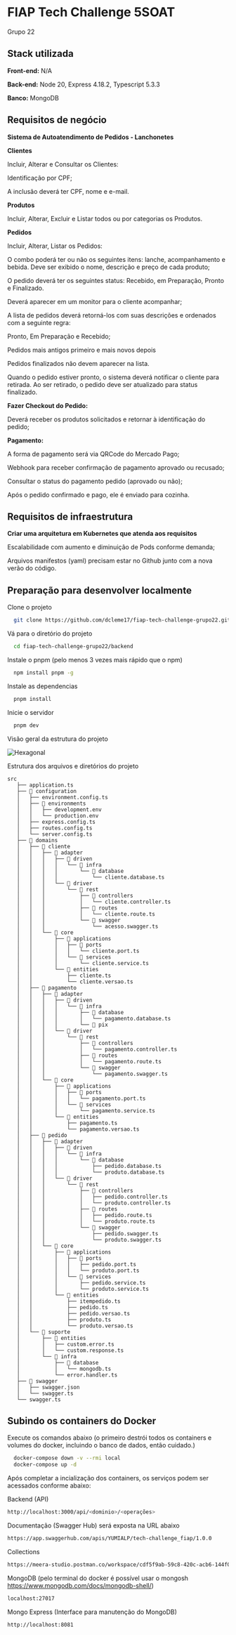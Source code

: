 
# FIAP Tech Challenge 5SOAT

Grupo 22
## Stack utilizada

**Front-end:** N/A

**Back-end:** Node 20, Express 4.18.2, Typescript 5.3.3

**Banco:** MongoDB

## Requisitos de negócio

**Sistema de Autoatendimento de Pedidos - Lanchonetes**

**Clientes**

Incluir, Alterar e Consultar os Clientes:

Identificação por CPF;

A inclusão deverá ter CPF, nome e e-mail.

**Produtos**

Incluir, Alterar, Excluir e Listar todos ou por categorias os Produtos.

**Pedidos**

Incluir, Alterar, Listar os Pedidos:

O combo poderá ter ou não os seguintes itens: lanche, acompanhamento e bebida. 
Deve ser exibido o nome, descrição e preço de cada produto;

O pedido deverá ter os seguintes status: Recebido, em Preparação, Pronto e Finalizado.

Deverá aparecer em um monitor para o cliente acompanhar;

A lista de pedidos deverá retorná-los com suas descrições e ordenados com a seguinte regra:

   Pronto, Em Preparação e Recebido;
   
   Pedidos mais antigos primeiro e mais novos depois
   
   Pedidos finalizados não devem aparecer na lista.
  
Quando o pedido estiver pronto, o sistema deverá notificar o cliente para retirada. Ao ser    retirado, o pedido deve ser atualizado para status finalizado.

**Fazer Checkout do Pedido:**

Deverá receber os produtos solicitados e retornar à identificação do pedido;

**Pagamento:**

A forma de pagamento será via QRCode do Mercado Pago;

Webhook para receber confirmação de pagamento aprovado ou recusado;

Consultar o status do pagamento pedido (aprovado ou não);

Após o pedido confirmado e pago, ele é enviado para cozinha.

## Requisitos de infraestrutura
**Criar uma arquitetura em Kubernetes que atenda aos requisitos**

Escalabilidade com aumento e diminuição de Pods conforme demanda;

Arquivos manifestos (yaml) precisam estar no Github junto com a nova verão do código.


## Preparação para desenvolver localmente

Clone o projeto

```bash
  git clone https://github.com/dcleme17/fiap-tech-challenge-grupo22.git
```

Vá para o diretório do projeto

```bash
  cd fiap-tech-challenge-grupo22/backend
```

Instale o pnpm (pelo menos 3 vezes mais rápido que o npm)

```bash
  npm install pnpm -g
```

Instale as dependencias

```bash
  pnpm install
```

Inicie o servidor

```bash
  pnpm dev
```

Visão geral da estrutura do projeto

![Hexagonal](hexagonal.jpg)

Estrutura dos arquivos e diretórios do projeto
```shell
src
   ├── application.ts
   ├── 📁 configuration
   │   ├── environment.config.ts
   │   ├── 📁 environments
   │   │   ├── development.env
   │   │   └── production.env
   │   ├── express.config.ts
   │   ├── routes.config.ts
   │   └── server.config.ts
   ├── 📁 domains
   │   ├── 📁 cliente
   │   │   ├── 📁 adapter
   │   │   │   ├── 📁 driven
   │   │   │   │   └── 📁 infra
   │   │   │   │       └── 📁 database
   │   │   │   │           └── cliente.database.ts
   │   │   │   └── 📁 driver
   │   │   │       └── 📁 rest
   │   │   │           ├── 📁 controllers
   │   │   │           │   └── cliente.controller.ts
   │   │   │           ├── 📁 routes
   │   │   │           │   └── cliente.route.ts
   │   │   │           └── 📁 swagger
   │   │   │               └── acesso.swagger.ts
   │   │   └── 📁 core
   │   │       ├── 📁 applications
   │   │       │   ├── 📁 ports
   │   │       │   │   └── cliente.port.ts
   │   │       │   └── 📁 services
   │   │       │       └── cliente.service.ts
   │   │       └── 📁 entities
   │   │           ├── cliente.ts
   │   │           └── cliente.versao.ts
   │   ├── 📁 pagamento
   │   │   ├── 📁 adapter
   │   │   │   ├── 📁 driven
   │   │   │   │   └── 📁 infra
   │   │   │   │       ├── 📁 database
   │   │   │   │       │   └── pagamento.database.ts
   │   │   │   │       └── 📁 pix
   │   │   │   └── 📁 driver
   │   │   │       └── 📁 rest
   │   │   │           ├── 📁 controllers
   │   │   │           │   └── pagamento.controller.ts
   │   │   │           ├── 📁 routes
   │   │   │           │   └── pagamento.route.ts
   │   │   │           └── 📁 swagger
   │   │   │               └── pagamento.swagger.ts
   │   │   └── 📁 core
   │   │       ├── 📁 applications
   │   │       │   ├── 📁 ports
   │   │       │   │   └── pagamento.port.ts
   │   │       │   └── 📁 services
   │   │       │       └── pagamento.service.ts
   │   │       └── 📁 entities
   │   │           ├── pagamento.ts
   │   │           └── pagamento.versao.ts
   │   ├── 📁 pedido
   │   │   ├── 📁 adapter
   │   │   │   ├── 📁 driven
   │   │   │   │   └── 📁 infra
   │   │   │   │       └── 📁 database
   │   │   │   │           ├── pedido.database.ts
   │   │   │   │           └── produto.database.ts
   │   │   │   └── 📁 driver
   │   │   │       └── 📁 rest
   │   │   │           ├── 📁 controllers
   │   │   │           │   ├── pedido.controller.ts
   │   │   │           │   └── produto.controller.ts
   │   │   │           ├── 📁 routes
   │   │   │           │   ├── pedido.route.ts
   │   │   │           │   └── produto.route.ts
   │   │   │           └── 📁 swagger
   │   │   │               ├── pedido.swagger.ts
   │   │   │               └── produto.swagger.ts
   │   │   └── 📁 core
   │   │       ├── 📁 applications
   │   │       │   ├── 📁 ports
   │   │       │   │   ├── pedido.port.ts
   │   │       │   │   └── produto.port.ts
   │   │       │   └── 📁 services
   │   │       │       ├── pedido.service.ts
   │   │       │       └── produto.service.ts
   │   │       └── 📁 entities
   │   │           ├── itempedido.ts
   │   │           ├── pedido.ts
   │   │           ├── pedido.versao.ts
   │   │           ├── produto.ts
   │   │           └── produto.versao.ts
   │   └── 📁 suporte
   │       ├── 📁 entities
   │       │   ├── custom.error.ts
   │       │   └── custom.response.ts
   │       └── 📁 infra
   │           ├── 📁 database
   │           │   └── mongodb.ts
   │           └── error.handler.ts
   ├── 📁 swagger
   │   ├── swagger.json
   │   └── swagger.ts
   └── swagger.ts
```

## Subindo os containers do Docker

Execute os comandos abaixo (o primeiro destrói todos os containers e volumes do docker, incluindo o banco de dados, então cuidado.)

```bash
  docker-compose down -v --rmi local
  docker-compose up -d
```

Após completar a incialização dos containers, os serviços podem ser acessados conforme abaixo:

Backend (API)
```bash
http://localhost:3000/api/<dominio>/<operações>
```
Documentação (Swagger Hub) será exposta na URL abaixo
```bash
https://app.swaggerhub.com/apis/YUMIALP/tech-challenge_fiap/1.0.0
```
Collections
```bash
https://meera-studio.postman.co/workspace/cdf5f9ab-59c8-420c-acb6-144f0b6195b1/request/1116492-7346a3a7-b607-42aa-86d6-dc6f08756c6d
```
MongoDB (pelo terminal do docker é possível usar o mongosh https://www.mongodb.com/docs/mongodb-shell/)
```bash
localhost:27017
```
Mongo Express (Interface para manutenção do MongoDB)
```bash
http://localhost:8081 
```
